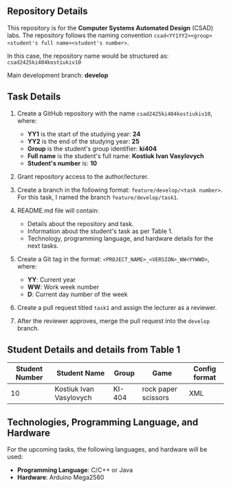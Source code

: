 ## Repository Details

This repository is for the **Computer Systems Automated Design** (CSAD) labs. The repository follows the naming convention `csad<YY1YY2><group><student's full name><student's number>`. 

In this case, the repository name would be structured as: `csad2425ki404kostiukiv10`

Main development branch: **develop**

## Task Details

1. Create a GitHub repository with the name `csad2425ki404kostiukiv10`, where:
   - **YY1** is the start of the studying year: **24**
   - **YY2** is the end of the studying year: **25**
   - **Group** is the student's group identifier: **ki404**
   - **Full name** is the student's full name: **Kostiuk Ivan Vasylovych**
   - **Student's number** is: **10**

2. Grant repository access to the author/lecturer.

3. Create a branch in the following format: `feature/develop/<task number>`.
   For this task, I named the branch `feature/develop/task1`.

4. README.md file will contain:
   - Details about the repository and task.
   - Information about the student's task as per Table 1.
   - Technology, programming language, and hardware details for the next tasks.

5. Create a Git tag in the format: `<PROJECT_NAME>_<VERSION>_WW<YYWWD>`, where:
   - **YY**: Current year
   - **WW**: Work week number
   - **D**: Current day number of the week

6. Create a pull request titled `task1` and assign the lecturer as a reviewer.

7. After the reviewer approves, merge the pull request into the `develop` branch.

## Student Details and details from Table 1

| **Student Number** | **Student Name**            | **Group** | **Game**            | **Config format** |
|--------------------|-----------------------------|-----------|---------------------|-------------------|
| 10                 | Kostiuk Ivan Vasylovych    | KI-404    | rock paper scissors | XML               |


## Technologies, Programming Language, and Hardware

For the upcoming tasks, the following languages, and hardware will be used:

- **Programming Language**: C/C++ or Java
- **Hardware**: Arduino Mega2560